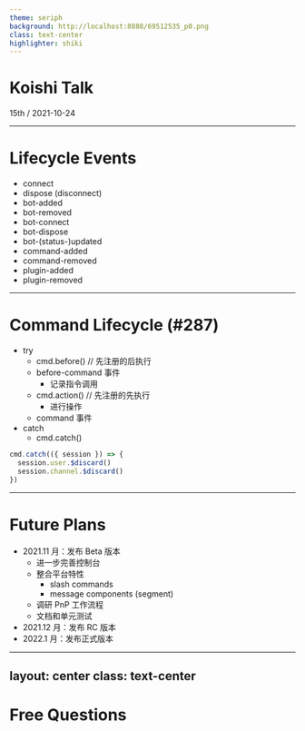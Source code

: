 ```yaml
---
theme: seriph
background: http://localhost:8888/69512535_p0.png
class: text-center
highlighter: shiki
---
```


# Koishi Talk

<div class="opacity-80">
15th / 2021-10-24
</div>

---

# Lifecycle Events

- connect
- dispose (disconnect)
- bot-added
- bot-removed
- bot-connect
- bot-dispose
- bot-(status-)updated
- command-added
- command-removed
- plugin-added
- plugin-removed

---

# Command Lifecycle (#287)

- try
  - cmd.before() // 先注册的后执行
  - before-command 事件
    - 记录指令调用
  - cmd.action() // 先注册的先执行
    - 进行操作
  - command 事件
- catch
  - cmd.catch()

```ts
cmd.catch(({ session }) => {
  session.user.$discard()
  session.channel.$discard()
})
```

---

# Future Plans

- 2021.11 月：发布 Beta 版本
  - 进一步完善控制台
  - 整合平台特性
    - slash commands
    - message components (segment)
  - 调研 PnP 工作流程
  - 文档和单元测试
- 2021.12 月：发布 RC 版本
- 2022.1 月：发布正式版本

---
layout: center
class: text-center
---

# Free Questions
